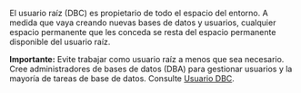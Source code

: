 El usuario raíz (DBC) es propietario de todo el espacio del entorno. A medida que vaya creando nuevas bases de datos y usuarios, cualquier espacio permanente que les conceda se resta del espacio permanente disponible del usuario raíz.

**Importante:** Evite trabajar como usuario raíz a menos que sea necesario. Cree administradores de bases de datos (DBA) para gestionar usuarios y la mayoría de tareas de base de datos. Consulte [Usuario DBC](https://docs.teradata.com/access/sources/dita/topic?dita:topicPath=txa1710949533944.dita).
